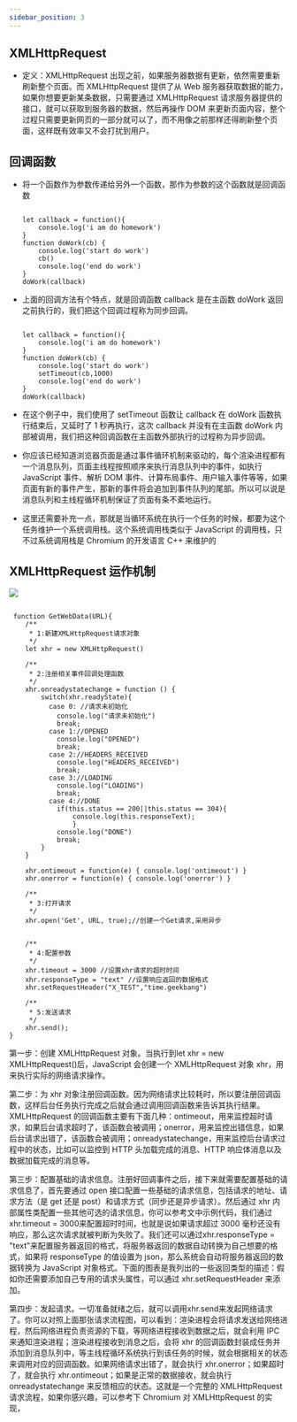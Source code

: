 ```yaml
---
sidebar_position: 3
---
```


## XMLHttpRequest

- 定义：XMLHttpRequest 出现之前，如果服务器数据有更新，依然需要重新刷新整个页面。而 XMLHttpRequest 提供了从 Web 服务器获取数据的能力，如果你想要更新某条数据，只需要通过 XMLHttpRequest 请求服务器提供的接口，就可以获取到服务器的数据，然后再操作 DOM 来更新页面内容，整个过程只需要更新网页的一部分就可以了，而不用像之前那样还得刷新整个页面，这样既有效率又不会打扰到用户。

## 回调函数

- 将一个函数作为参数传递给另外一个函数，那作为参数的这个函数就是回调函数

  ```JS
  
  let callback = function(){
      console.log('i am do homework')
  }
  function doWork(cb) {
      console.log('start do work')
      cb()
      console.log('end do work')
  }
  doWork(callback)
  ```

- 上面的回调方法有个特点，就是回调函数 callback 是在主函数 doWork 返回之前执行的，我们把这个回调过程称为同步回调。

  ```JS
  
  let callback = function(){
      console.log('i am do homework')
  }
  function doWork(cb) {
      console.log('start do work')
      setTimeout(cb,1000)   
      console.log('end do work')
  }
  doWork(callback)
  ```

- 在这个例子中，我们使用了 setTimeout 函数让 callback 在 doWork 函数执行结束后，又延时了 1 秒再执行，这次 callback 并没有在主函数 doWork 内部被调用，我们把这种回调函数在主函数外部执行的过程称为异步回调。

- 你应该已经知道浏览器页面是通过事件循环机制来驱动的，每个渲染进程都有一个消息队列，页面主线程按照顺序来执行消息队列中的事件，如执行 JavaScript 事件、解析 DOM 事件、计算布局事件、用户输入事件等等，如果页面有新的事件产生，那新的事件将会追加到事件队列的尾部。所以可以说是消息队列和主线程循环机制保证了页面有条不紊地运行。

- 这里还需要补充一点，那就是当循环系统在执行一个任务的时候，都要为这个任务维护一个系统调用栈。这个系统调用栈类似于 JavaScript 的调用栈，只不过系统调用栈是 Chromium 的开发语言 C++ 来维护的

## XMLHttpRequest 运作机制

![](https://files.catbox.moe/r7d78l.webp)

```JS

 function GetWebData(URL){
    /**
     * 1:新建XMLHttpRequest请求对象
     */
    let xhr = new XMLHttpRequest()

    /**
     * 2:注册相关事件回调处理函数 
     */
    xhr.onreadystatechange = function () {
        switch(xhr.readyState){
          case 0: //请求未初始化
            console.log("请求未初始化")
            break;
          case 1://OPENED
            console.log("OPENED")
            break;
          case 2://HEADERS_RECEIVED
            console.log("HEADERS_RECEIVED")
            break;
          case 3://LOADING  
            console.log("LOADING")
            break;
          case 4://DONE
            if(this.status == 200||this.status == 304){
                console.log(this.responseText);
                }
            console.log("DONE")
            break;
        }
    }

    xhr.ontimeout = function(e) { console.log('ontimeout') }
    xhr.onerror = function(e) { console.log('onerror') }

    /**
     * 3:打开请求
     */
    xhr.open('Get', URL, true);//创建一个Get请求,采用异步


    /**
     * 4:配置参数
     */
    xhr.timeout = 3000 //设置xhr请求的超时时间
    xhr.responseType = "text" //设置响应返回的数据格式
    xhr.setRequestHeader("X_TEST","time.geekbang")

    /**
     * 5:发送请求
     */
    xhr.send();
}
```

第一步：创建 XMLHttpRequest 对象。当执行到let xhr = new XMLHttpRequest()后，JavaScript 会创建一个 XMLHttpRequest 对象 xhr，用来执行实际的网络请求操作。

第二步：为 xhr 对象注册回调函数。因为网络请求比较耗时，所以要注册回调函数，这样后台任务执行完成之后就会通过调用回调函数来告诉其执行结果。XMLHttpRequest 的回调函数主要有下面几种：ontimeout，用来监控超时请求，如果后台请求超时了，该函数会被调用；onerror，用来监控出错信息，如果后台请求出错了，该函数会被调用；onreadystatechange，用来监控后台请求过程中的状态，比如可以监控到 HTTP 头加载完成的消息、HTTP 响应体消息以及数据加载完成的消息等。

第三步：配置基础的请求信息。注册好回调事件之后，接下来就需要配置基础的请求信息了，首先要通过 open 接口配置一些基础的请求信息，包括请求的地址、请求方法（是 get 还是 post）和请求方式（同步还是异步请求）。然后通过 xhr 内部属性类配置一些其他可选的请求信息，你可以参考文中示例代码，我们通过xhr.timeout = 3000来配置超时时间，也就是说如果请求超过 3000 毫秒还没有响应，那么这次请求就被判断为失败了。我们还可以通过xhr.responseType = "text"来配置服务器返回的格式，将服务器返回的数据自动转换为自己想要的格式，如果将 responseType 的值设置为 json，那么系统会自动将服务器返回的数据转换为 JavaScript 对象格式。下面的图表是我列出的一些返回类型的描述：假如你还需要添加自己专用的请求头属性，可以通过 xhr.setRequestHeader 来添加。

第四步：发起请求。一切准备就绪之后，就可以调用xhr.send来发起网络请求了。你可以对照上面那张请求流程图，可以看到：渲染进程会将请求发送给网络进程，然后网络进程负责资源的下载，等网络进程接收到数据之后，就会利用 IPC 来通知渲染进程；渲染进程接收到消息之后，会将 xhr 的回调函数封装成任务并添加到消息队列中，等主线程循环系统执行到该任务的时候，就会根据相关的状态来调用对应的回调函数。如果网络请求出错了，就会执行 xhr.onerror；如果超时了，就会执行 xhr.ontimeout；如果是正常的数据接收，就会执行 onreadystatechange 来反馈相应的状态。这就是一个完整的 XMLHttpRequest 请求流程，如果你感兴趣，可以参考下 Chromium 对 XMLHttpRequest 的实现，